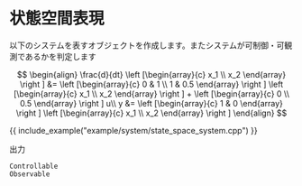 # 状態空間表現

以下のシステムを表すオブジェクトを作成します。またシステムが可制御・可観測であるかを判定します

$$
\begin{align}
\frac{d}{dt}
\left [\begin{array}{c}
x_1 \\
x_2
\end{array}
\right ]
&=
\left [\begin{array}{c}
0 & 1 \\
1 & 0.5
\end{array}
\right ]
\left [\begin{array}{c}
x_1 \\
x_2
\end{array}
\right ]
+
\left [\begin{array}{c}
0 \\
0.5
\end{array}
\right ]
u\\
y &=
\left [\begin{array}{c}
1 & 0
\end{array}
\right ]
\left [\begin{array}{c}
x_1 \\
x_2
\end{array}
\right ]
\end{align}
$$

{{ include_example("example/system/state_space_system.cpp") }}

出力
 
```
Controllable
Observable
```